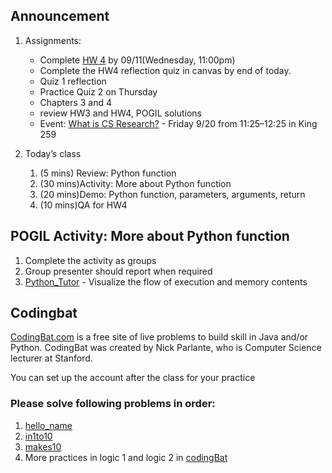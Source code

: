 ## Announcement
1. Assignments:
   - Complete [HW 4](https://w3.cs.jmu.edu/cs149/f24/hw/hw4/) by 09/11(Wednesday, 11:00pm)
   - Complete the HW4 reflection quiz in canvas by end of today. 
   - Quiz 1 reflection
   - Practice Quiz 2 on Thursday
    - Chapters 3 and 4
    - review HW3 and HW4, POGIL solutions
   - Event: [What is CS Research?](https://w3.cs.jmu.edu/cs149/f24/csit/research/) - Friday 9/20 from 11:25–12:25 in King 259

2. Today’s class
   1. (5 mins) Review: Python function 
   2. (30 mins)Activity: More about Python function
   3. (20 mins)Demo: Python function, parameters, arguments, return
   4. (10 mins)QA for HW4

## POGIL Activity: More about Python function
1. Complete the activity as groups
2. Group presenter should report when required
3. [Python_Tutor](https://pythontutor.com/visualize.html#mode=edit)
        - Visualize the flow of execution and memory contents

## Codingbat
[CodingBat.com](CodingBat.com) is a free site of live problems to build skill in Java and/or Python. CodingBat was created by Nick Parlante, who is Computer Science lecturer at Stanford.

You can set up the account after the class for your practice

### Please solve following problems in order:
1. [hello_name](https://codingbat.com/prob/p115413)
2. [in1to10](https://codingbat.com/prob/p158497)
3. [makes10](https://codingbat.com/prob/p124984)
4. More practices in logic 1 and logic 2 in [codingBat](https://codingbat.com/python)

